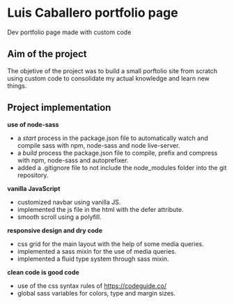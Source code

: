 # Luis Caballero portfolio page
Dev portfolio page made with custom code 

## Aim of the project
The objetive of the project was to build a small porftolio site from scratch using custom code to consolidate my actual knowledge and learn new things.

## Project implementation

**use of node-sass**
- a *start* process in the package.json file to automatically watch and compile sass with npm, node-sass and node live-server. 
- a *build* process the package.json file to compile, prefix and compress with npm, node-sass and autoprefixer.
- added a .gitignore file to not include the node_modules folder into the git repository.

**vanilla JavaScript**
- customized navbar using vanilla JS.
- implemented the js file in the html <head> with the defer attribute.
- smooth scroll using a polyfill.

**responsive design and dry code**
- css grid for the main layout with the help of some media queries.
- implemented a sass mixin for the use of media queries.
- implemented a fluid type system through sass mixin.

**clean code is good code**
- use of the css syntax rules of https://codeguide.co/
- global sass variables for colors, type and margin sizes. 
